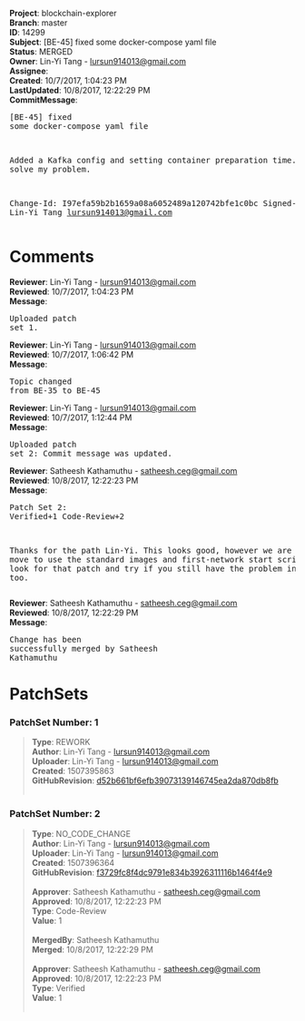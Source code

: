 <strong>Project</strong>: blockchain-explorer<br><strong>Branch</strong>: master<br><strong>ID</strong>: 14299<br><strong>Subject</strong>: [BE-45] fixed some docker-compose yaml file<br><strong>Status</strong>: MERGED<br><strong>Owner</strong>: Lin-Yi Tang - lursun914013@gmail.com<br><strong>Assignee</strong>:<br><strong>Created</strong>: 10/7/2017, 1:04:23 PM<br><strong>LastUpdated</strong>: 10/8/2017, 12:22:29 PM<br><strong>CommitMessage</strong>:<br><pre>[BE-45] fixed some docker-compose yaml file

Added a Kafka config and setting container preparation time.
This can solve my problem.

Change-Id: I97efa59b2b1659a08a6052489a120742bfe1c0bc
Signed-off-by: Lin-Yi Tang <lursun914013@gmail.com>
</pre><h1>Comments</h1><strong>Reviewer</strong>: Lin-Yi Tang - lursun914013@gmail.com<br><strong>Reviewed</strong>: 10/7/2017, 1:04:23 PM<br><strong>Message</strong>: <pre>Uploaded patch set 1.</pre><strong>Reviewer</strong>: Lin-Yi Tang - lursun914013@gmail.com<br><strong>Reviewed</strong>: 10/7/2017, 1:06:42 PM<br><strong>Message</strong>: <pre>Topic changed from BE-35 to BE-45</pre><strong>Reviewer</strong>: Lin-Yi Tang - lursun914013@gmail.com<br><strong>Reviewed</strong>: 10/7/2017, 1:12:44 PM<br><strong>Message</strong>: <pre>Uploaded patch set 2: Commit message was updated.</pre><strong>Reviewer</strong>: Satheesh Kathamuthu - satheesh.ceg@gmail.com<br><strong>Reviewed</strong>: 10/8/2017, 12:22:23 PM<br><strong>Message</strong>: <pre>Patch Set 2: Verified+1 Code-Review+2

Thanks for the path Lin-Yi. This looks good, however we are trying to move to use the standard images and first-network start scripts. Please look for that patch and try if you still have the problem in that too.</pre><strong>Reviewer</strong>: Satheesh Kathamuthu - satheesh.ceg@gmail.com<br><strong>Reviewed</strong>: 10/8/2017, 12:22:29 PM<br><strong>Message</strong>: <pre>Change has been successfully merged by Satheesh Kathamuthu</pre><h1>PatchSets</h1><h3>PatchSet Number: 1</h3><blockquote><strong>Type</strong>: REWORK<br><strong>Author</strong>: Lin-Yi Tang - lursun914013@gmail.com<br><strong>Uploader</strong>: Lin-Yi Tang - lursun914013@gmail.com<br><strong>Created</strong>: 1507395863<br><strong>GitHubRevision</strong>: [d52b661bf6efb39073139146745ea2da870db8fb](https://github.com/hyperledger/blockchain-explorer/commit/d52b661bf6efb39073139146745ea2da870db8fb)<br><br></blockquote><h3>PatchSet Number: 2</h3><blockquote><strong>Type</strong>: NO_CODE_CHANGE<br><strong>Author</strong>: Lin-Yi Tang - lursun914013@gmail.com<br><strong>Uploader</strong>: Lin-Yi Tang - lursun914013@gmail.com<br><strong>Created</strong>: 1507396364<br><strong>GitHubRevision</strong>: [f3729fc8f4dc9791e834b3926311116b1464f4e9](https://github.com/hyperledger/blockchain-explorer/commit/f3729fc8f4dc9791e834b3926311116b1464f4e9)<br><br><strong>Approver</strong>: Satheesh Kathamuthu - satheesh.ceg@gmail.com<br><strong>Approved</strong>: 10/8/2017, 12:22:23 PM<br><strong>Type</strong>: Code-Review<br><strong>Value</strong>: 1<br><br><strong>MergedBy</strong>: Satheesh Kathamuthu<br><strong>Merged</strong>: 10/8/2017, 12:22:29 PM<br><br><strong>Approver</strong>: Satheesh Kathamuthu - satheesh.ceg@gmail.com<br><strong>Approved</strong>: 10/8/2017, 12:22:23 PM<br><strong>Type</strong>: Verified<br><strong>Value</strong>: 1<br><br></blockquote>